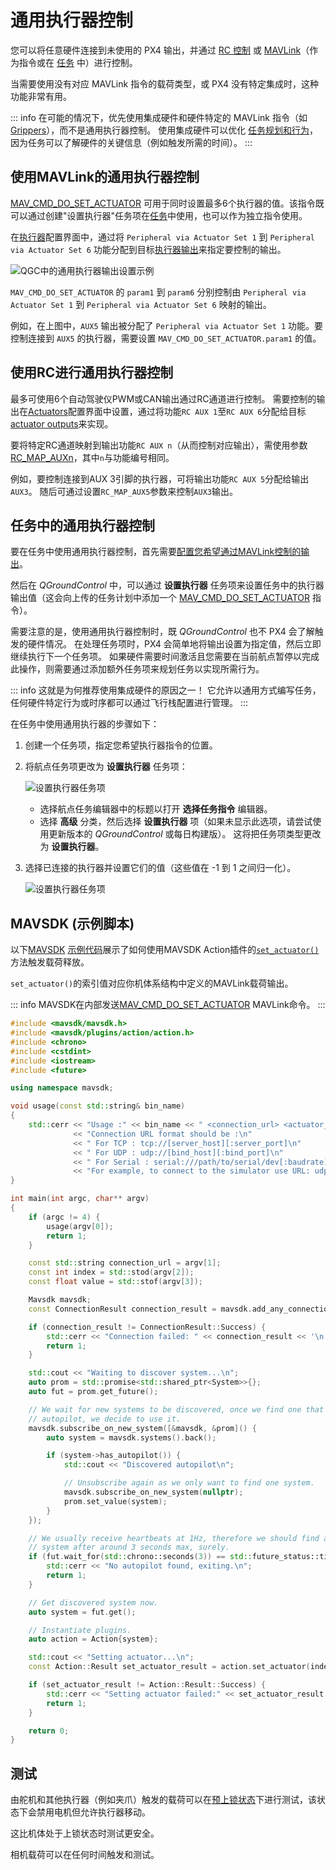# 通用执行器控制

您可以将任意硬件连接到未使用的 PX4 输出，并通过 [RC 控制](#使用RC进行通用执行器控制) 或 [MAVLink](#使用MAVLink的通用执行器控制)（作为指令或在 [任务](#任务中的通用执行器控制) 中）进行控制。

当需要使用没有对应 MAVLink 指令的载荷类型，或 PX4 没有特定集成时，这种功能非常有用。

::: info
在可能的情况下，优先使用集成硬件和硬件特定的 MAVLink 指令（如 [Grippers](../peripherals/gripper.md)），而不是通用执行器控制。
使用集成硬件可以优化 [任务规划和行为](../flying/package_delivery_mission.md)，因为任务可以了解硬件的关键信息（例如触发所需的时间）。
:::

## 使用MAVLink的通用执行器控制

[MAV_CMD_DO_SET_ACTUATOR](https://mavlink.io/en/messages/common.html#MAV_CMD_DO_SET_ACTUATOR) 可用于同时设置最多6个执行器的值。该指令既可以通过创建"设置执行器"任务项在[任务](#任务中的通用执行器控制)中使用，也可以作为独立指令使用。

在[执行器](../config/actuators.md#actuator-outputs)配置界面中，通过将 `Peripheral via Actuator Set 1` 到 `Peripheral via Actuator Set 6` 功能分配到目标[执行器输出](../config/actuators.md#actuator-outputs)来指定要控制的输出。

![QGC中的通用执行器输出设置示例](../../assets/peripherals/qgc_generic_actuator_output_setting_example.png)

`MAV_CMD_DO_SET_ACTUATOR` 的 `param1` 到 `param6` 分别控制由 `Peripheral via Actuator Set 1` 到 `Peripheral via Actuator Set 6` 映射的输出。

例如，在上图中，`AUX5` 输出被分配了 `Peripheral via Actuator Set 1` 功能。要控制连接到 `AUX5` 的执行器，需要设置 `MAV_CMD_DO_SET_ACTUATOR.param1` 的值。

<!-- PX4 v1.14 bug https://github.com/PX4/PX4-Autopilot/issues/21966 -->

## 使用RC进行通用执行器控制

最多可使用6个自动驾驶仪PWM或CAN输出通过RC通道进行控制。
需要控制的输出在[Actuators](../config/actuators.md#actuator-outputs)配置界面中设置，通过将功能`RC AUX 1`至`RC AUX 6`分配给目标[actuator outputs](../config/actuators.md#actuator-outputs)来实现。

要将特定RC通道映射到输出功能`RC AUX n`（从而控制对应输出），需使用参数[RC_MAP_AUXn](../advanced_config/parameter_reference.md#RC_MAP_AUX1)，其中`n`与功能编号相同。

例如，要控制连接到AUX 3引脚的执行器，可将输出功能`RC AUX 5`分配给输出`AUX3`。
随后可通过设置`RC_MAP_AUX5`参数来控制`AUX3`输出。

## 任务中的通用执行器控制

要在任务中使用通用执行器控制，首先需要[配置您希望通过MAVLink控制的输出](#使用MAVLink的通用执行器控制)。

然后在 _QGroundControl_ 中，可以通过 **设置执行器** 任务项来设置任务中的执行器输出值（这会向上传的任务计划中添加一个 [MAV_CMD_DO_SET_ACTUATOR](https://mavlink.io/en/messages/common.html#MAV_CMD_DO_SET_ACTUATOR) 指令）。

需要注意的是，使用通用执行器控制时，既 _QGroundControl_ 也不 PX4 会了解触发的硬件情况。
在处理任务项时，PX4 会简单地将输出设置为指定值，然后立即继续执行下一个任务项。
如果硬件需要时间激活且您需要在当前航点暂停以完成此操作，则需要通过添加额外任务项来规划任务以实现所需行为。

::: info
这就是为何推荐使用集成硬件的原因之一！
它允许以通用方式编写任务，任何硬件特定行为或时序都可以通过飞行栈配置进行管理。
:::

在任务中使用通用执行器的步骤如下：

1. 创建一个任务项，指定您希望执行器指令的位置。
1. 将航点任务项更改为 **设置执行器** 任务项：

   ![设置执行器任务项](../../assets/qgc/plan/mission_item_editors/mission_item_select_set_actuator.png)

   - 选择航点任务编辑器中的标题以打开 **选择任务指令** 编辑器。
   - 选择 **高级** 分类，然后选择 **设置执行器** 项（如果未显示此选项，请尝试使用更新版本的 _QGroundControl_ 或每日构建版）。
     这将把任务项类型更改为 **设置执行器**。

1. 选择已连接的执行器并设置它们的值（这些值在 -1 到 1 之间归一化）。

   ![设置执行器任务项](../../assets/qgc/plan/mission_item_editors/set_actuator.png)

## MAVSDK (示例脚本)

以下[MAVSDK](https://mavsdk.mavlink.io/main/en/index.html) [示例代码](https://github.com/mavlink/MAVSDK/blob/main/examples/set_actuator/set_actuator.cpp)展示了如何使用MAVSDK Action插件的[`set_actuator()`](https://mavsdk.mavlink.io/main/en/cpp/api_reference/classmavsdk_1_1_action.html#classmavsdk_1_1_action_1ad30beac27f05c62dcf6a3d0928b86e4c)方法触发载荷释放。

`set_actuator()`的索引值对应你机体系结构中定义的MAVLink载荷输出。

::: info
MAVSDK在内部发送[MAV_CMD_DO_SET_ACTUATOR](https://mavlink.io/en/messages/common.html#MAV_CMD_DO_SET_ACTUATOR) MAVLink命令。
:::

```cpp
#include <mavsdk/mavsdk.h>
#include <mavsdk/plugins/action/action.h>
#include <chrono>
#include <cstdint>
#include <iostream>
#include <future>

using namespace mavsdk;

void usage(const std::string& bin_name)
{
    std::cerr << "Usage :" << bin_name << " <connection_url> <actuator_index> <actuator_value>\n"
              << "Connection URL format should be :\n"
              << " For TCP : tcp://[server_host][:server_port]\n"
              << " For UDP : udp://[bind_host][:bind_port]\n"
              << " For Serial : serial:///path/to/serial/dev[:baudrate]\n"
              << "For example, to connect to the simulator use URL: udp://:14540\n";
}

int main(int argc, char** argv)
{
    if (argc != 4) {
        usage(argv[0]);
        return 1;
    }

    const std::string connection_url = argv[1];
    const int index = std::stod(argv[2]);
    const float value = std::stof(argv[3]);

    Mavsdk mavsdk;
    const ConnectionResult connection_result = mavsdk.add_any_connection(connection_url);

    if (connection_result != ConnectionResult::Success) {
        std::cerr << "Connection failed: " << connection_result << '\n';
        return 1;
    }

    std::cout << "Waiting to discover system...\n";
    auto prom = std::promise<std::shared_ptr<System>>{};
    auto fut = prom.get_future();

    // We wait for new systems to be discovered, once we find one that has an
    // autopilot, we decide to use it.
    mavsdk.subscribe_on_new_system([&mavsdk, &prom]() {
        auto system = mavsdk.systems().back();

        if (system->has_autopilot()) {
            std::cout << "Discovered autopilot\n";

            // Unsubscribe again as we only want to find one system.
            mavsdk.subscribe_on_new_system(nullptr);
            prom.set_value(system);
        }
    });

    // We usually receive heartbeats at 1Hz, therefore we should find a
    // system after around 3 seconds max, surely.
    if (fut.wait_for(std::chrono::seconds(3)) == std::future_status::timeout) {
        std::cerr << "No autopilot found, exiting.\n";
        return 1;
    }

    // Get discovered system now.
    auto system = fut.get();

    // Instantiate plugins.
    auto action = Action{system};

    std::cout << "Setting actuator...\n";
    const Action::Result set_actuator_result = action.set_actuator(index, value);

    if (set_actuator_result != Action::Result::Success) {
        std::cerr << "Setting actuator failed:" << set_actuator_result << '\n';
        return 1;
    }

    return 0;
}
```

## 测试

由舵机和其他执行器（例如夹爪）触发的载荷可以在[预上锁状态](../getting_started/px4_basic_concepts.md#arming-and-disarming)下进行测试，该状态下会禁用电机但允许执行器移动。

这比机体处于上锁状态时测试更安全。

相机载荷可以在任何时间触发和测试。